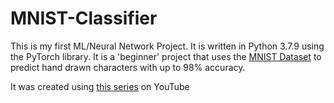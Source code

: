 # MNIST-Classifier
This is my first ML/Neural Network Project. It is written in Python 3.7.9 using the PyTorch library. It is a 'beginner' project that uses the [MNIST Dataset](http://yann.lecun.com/exdb/mnist/) to predict hand drawn characters with up to 98% accuracy.

It was created using [this series](https://www.youtube.com/playlist?list=PLQVvvaa0QuDdeMyHEYc0gxFpYwHY2Qfdh) on YouTube
